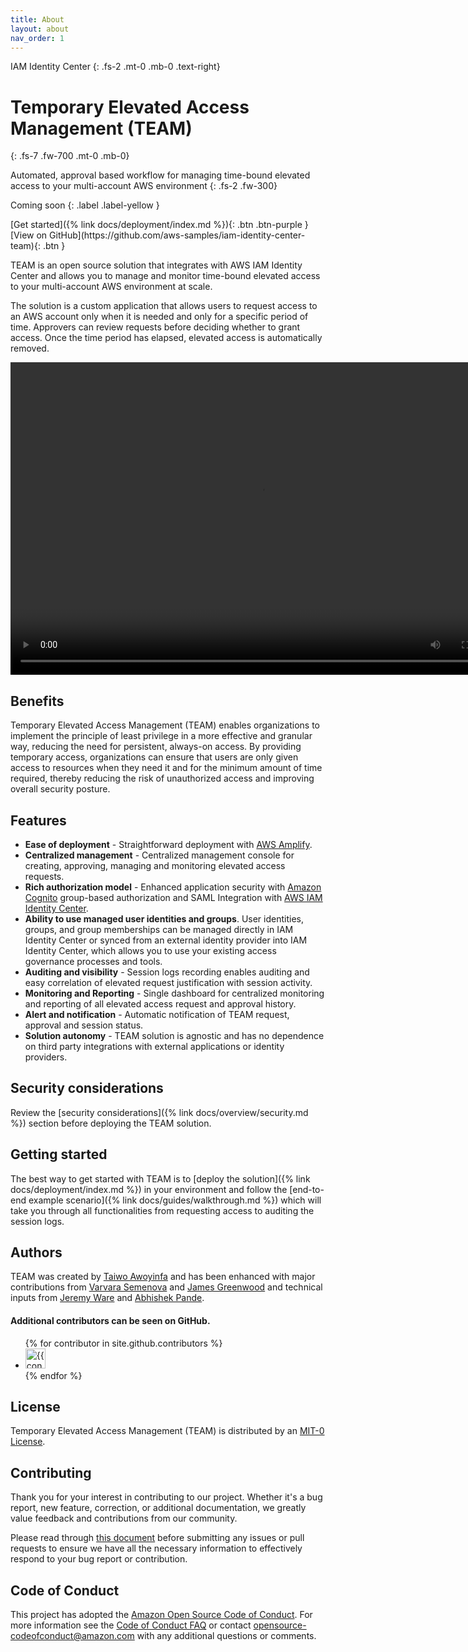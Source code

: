 ```yaml
---
title: About
layout: about
nav_order: 1
---
```

IAM Identity Center
{: .fs-2 .mt-0 .mb-0 .text-right}
# Temporary Elevated Access Management (TEAM)
{: .fs-7 .fw-700 .mt-0 .mb-0}

Automated, approval based workflow for managing time-bound elevated access to your multi-account AWS environment
{: .fs-2 .fw-300}

Coming soon
{: .label .label-yellow }

<span class="fs-4">
[Get started]({% link docs/deployment/index.md %}){: .btn .btn-purple }
</span>
<span class="fs-4">
[View on GitHub](https://github.com/aws-samples/iam-identity-center-team){: .btn }
</span>

TEAM is an open source solution that integrates with AWS IAM Identity Center and allows you to manage and monitor time-bound elevated access to your multi-account AWS environment at scale.

The solution is a custom application that allows users to request access to an AWS account only when it is needed and only for a specific period of time. Approvers can review requests before deciding whether to grant access. Once the time period has elapsed, elevated access is automatically removed.

<video width="800" height="500" frameborder="0" autoplay loop allowfullscreen controls>
<source src="https://d3f99z5n3ls8r1.cloudfront.net/videos/requestor_guides/create_request.mov" type="video/mp4">
</video>

## Benefits
Temporary Elevated Access Management (TEAM) enables organizations to implement the principle of least privilege in a more effective and granular way, reducing the need for persistent, always-on access. By providing temporary access, organizations can ensure that users are only given access to resources when they need it and for the minimum amount of time required, thereby reducing the risk of unauthorized access and improving overall security posture.

## Features
- **Ease of deployment** -  Straightforward deployment with [AWS Amplify](https://aws.amazon.com/amplify/).
- **Centralized management** - Centralized management console for creating, approving, managing and monitoring elevated access requests.
- **Rich authorization model** - Enhanced application security with [Amazon Cognito](https://aws.amazon.com/cognito/) group-based authorization and SAML Integration with [AWS IAM Identity Center](https://aws.amazon.com/iam/identity-center/).
- **Ability to use managed user identities and groups**. User identities, groups, and group memberships can be managed directly in IAM Identity Center or synced from an external identity provider into IAM Identity Center, which allows you to use your existing access governance processes and tools.
- **Auditing and visibility** - Session logs recording enables auditing and easy correlation of elevated request justification with session activity.
- **Monitoring and Reporting** - Single dashboard for centralized monitoring and reporting of all elevated access request and approval history.
- **Alert and notification** - Automatic notification of TEAM request, approval and session status.
- **Solution autonomy** - TEAM solution is agnostic and has no dependence on third party integrations with external applications or identity providers.

## Security considerations
Review the [security considerations]({% link docs/overview/security.md %}) section before deploying the TEAM solution.

## Getting started
The best way to get started with TEAM is to [deploy the solution]({% link docs/deployment/index.md %}) in your environment and follow the [end-to-end example scenario]({% link docs/guides/walkthrough.md %}) which will take you through all functionalities from requesting access to auditing the session logs.

## Authors
TEAM was created by [Taiwo Awoyinfa](https://github.com/tawoyinfa) and has been enhanced with major contributions from [Varvara Semenova](https://github.com/astrovar) and [James Greenwood](https://github.com/jmsgwd) and technical inputs from [Jeremy Ware](https://github.com/Hero104FH) and [Abhishek Pande](https://github.com/ahpande).

#### Additional contributors can be seen on GitHub.

<ul class="list-style-none">
{% for contributor in site.github.contributors %}
  <li class="d-inline-block mr-1">
     <a href="{{ contributor.html_url }}"><img src="{{ contributor.avatar_url }}" width="32" height="32" alt="{{ contributor.login }}"></a>
  </li>
{% endfor %}
</ul>

## License

Temporary Elevated Access Management (TEAM) is distributed by an [MIT-0 License](https://github.com/aws-samples/aws-iam-identity-center-temporary-elevated-access-management/blob/main/LICENSE).

## Contributing
Thank you for your interest in contributing to our project. Whether it's a bug report, new feature, correction, or additional documentation, we greatly value feedback and contributions from our community.

Please read through [this document](https://github.com/aws-samples/iam-identity-center-team/blob/main/CONTRIBUTING.md#contributing-guidelines) before submitting any issues or pull requests to ensure we have all the necessary information to effectively respond to your bug report or contribution.

## Code of Conduct
This project has adopted the [Amazon Open Source Code of Conduct](https://aws.github.io/code-of-conduct).
For more information see the [Code of Conduct FAQ](https://aws.github.io/code-of-conduct-faq) or contact
opensource-codeofconduct@amazon.com with any additional questions or comments.
